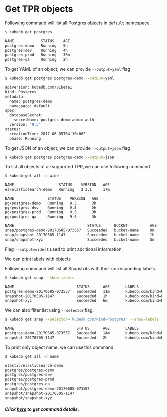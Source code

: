 # Get TPR objects

Following command will list all Postgres objects in `default` namespace.

```bash
$ kubedb get postgres

NAME            STATUS    AGE
postgres-demo   Running   5h
postgres-dev    Running   4h
postgres-prod   Running   30m
postgres-qa     Running   2h
```

To get YAML of an object, we can provide `--output=yaml` flag

```bash
$ kubedb get postgres postgres-demo --output=yaml

apiVersion: kubedb.com/v1beta1
kind: Postgres
metadata:
  name: postgres-demo
  namespace: default
spec:
  databaseSecret:
    secretName: postgres-demo-admin-auth
  version: "9.5"
status:
  creationTime: 2017-06-05T04:10:06Z
  phase: Running
```

To get JSON of an object, we can provide `--output=json` flag

```bash
$ kubedb get postgres postgres-demo --output=json
```

To list all objects of all supported TPR, we can use following command

```bash
$ kubedb get all -o wide

NAME                    STATUS    VERSION   AGE
es/elasticsearch-demo   Running   2.3.1     17m

NAME               STATUS    VERSION   AGE
pg/postgres-demo   Running   9.5       3h
pg/postgres-dev    Running   9.5       3h
pg/postgres-prod   Running   9.5       3h
pg/postgres-qa     Running   9.5       3h

NAME                                 STATUS      BUCKET          AGE
snap/postgres-demo-20170605-073557   Succeeded   bucket-name     9m
snap/snapshot-20170505-1147          Succeeded   bucket-name     1h
snap/snapshot-xyz                    Succeeded   bucket-name     5m
```

Flag `--output=wide` is used to print additional information.

We can print labels with objects

Following command will list all Snapshots with their corresponding labels.

```bash
$ kubedb get snap --show-labels

NAME                            STATUS      AGE       LABELS
postgres-demo-20170605-073557   Succeeded   11m       kubedb.com/kind=Postgres,kubedb.com/name=postgres-demo
snapshot-20170505-1147          Succeeded   1h        kubedb.com/kind=Postgres,kubedb.com/name=postgres-demo
snapshot-xyz                    Succeeded   6m        kubedb.com/kind=Elastic,kubedb.com/name=elasticsearch-demo
```

We can also filter list using `--selector` flag.

```bash
$ kubedb get snap --selector='kubedb.com/kind=Postgres' --show-labels

NAME                            STATUS      AGE       LABELS
postgres-demo-20170605-073557   Succeeded   14m       kubedb.com/kind=Postgres,kubedb.com/name=postgres-demo
snapshot-20170505-1147          Succeeded   2h        kubedb.com/kind=Postgres,kubedb.com/name=postgres-demo
```

To print only object name, we can use this command
```bash
$ kubedb get all -o name

elastic/elasticsearch-demo
postgres/postgres-demo
postgres/postgres-dev
postgres/postgres-prod
postgres/postgres-qa
snapshot/postgres-demo-20170605-073557
snapshot/snapshot-20170505-1147
snapshot/snapshot-xyz
```

##### Click [here](../reference/get.md) to get command details.

